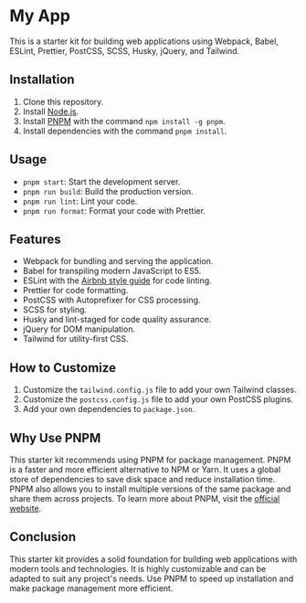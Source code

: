 # My App

This is a starter kit for building web applications using Webpack, Babel, ESLint, Prettier, PostCSS, SCSS, Husky, jQuery, and Tailwind.

## Installation

1. Clone this repository.
2. Install [Node.js](https://nodejs.org/).
3. Install [PNPM](https://pnpm.io/) with the command `npm install -g pnpm`.
4. Install dependencies with the command `pnpm install`.

## Usage

- `pnpm start`: Start the development server.
- `pnpm run build`: Build the production version.
- `pnpm run lint`: Lint your code.
- `pnpm run format`: Format your code with Prettier.

## Features

- Webpack for bundling and serving the application.
- Babel for transpiling modern JavaScript to ES5.
- ESLint with the [Airbnb style guide](https://github.com/airbnb/javascript) for code linting.
- Prettier for code formatting.
- PostCSS with Autoprefixer for CSS processing.
- SCSS for styling.
- Husky and lint-staged for code quality assurance.
- jQuery for DOM manipulation.
- Tailwind for utility-first CSS.

## How to Customize

1. Customize the `tailwind.config.js` file to add your own Tailwind classes.
2. Customize the `postcss.config.js` file to add your own PostCSS plugins.
3. Add your own dependencies to `package.json`.

## Why Use PNPM

This starter kit recommends using PNPM for package management. PNPM is a faster and more efficient alternative to NPM or Yarn. It uses a global store of dependencies to save disk space and reduce installation time. PNPM also allows you to install multiple versions of the same package and share them across projects. To learn more about PNPM, visit the [official website](https://pnpm.io/).

## Conclusion

This starter kit provides a solid foundation for building web applications with modern tools and technologies. It is highly customizable and can be adapted to suit any project's needs. Use PNPM to speed up installation and make package management more efficient.
